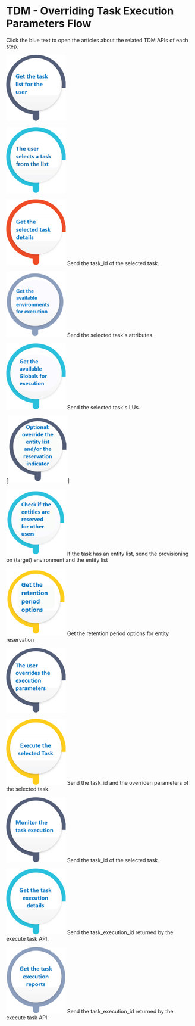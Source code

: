 # TDM - Overriding Task Execution Parameters Flow

Click the blue text to open the articles about the related TDM APIs of each step. 

[<img src="images/task_basic_flow_1.png" alt="drawing" width="200pxl" style="zoom: 80%;" />](02_get_task_list_API.md)

[<img src="images/task_basic_flow_2.png" alt="drawing" width="200pxl" style="zoom:80%;" />](02_get_task_list_API.md)

[<img src="images/task_basic_flow_3.png" alt="drawing" width="200pxl" style="zoom:80%;" />](03_get_task_details_APIs.md) Send the task_id of the selected task.

[<img src="images/task_flow_get_environments.png" alt="drawing" width="200pxl" style="zoom:80%;" />](08_get_evailable_envs_for_task_execution.md) Send the selected task's attributes.

[<img src="images/task_flow_get_globals.png" alt="drawing" width="200pxl" style="zoom:80%;" />](09_get_evailable_globals_for_task_execution.md) Send the selected task's LUs.

[<img src="images/task_set_entity_list_and_reservation_ind.png" alt="drawing" width="200pxl" style="zoom:80%;" />]

[<img src="images/task_validate_entity_list.png" alt="drawing" width="200pxl" style="zoom:80%;" />](14_task_entities_validation.md) If the task has an entity list, send the provisioning on (target) environment and the entity list 

[<img src="images/task_get_retention_period.png" alt="drawing" width="200pxl" style="zoom:80%;" />](11_get_retention_period_for_entity_reservation.md) Get the retention period options for entity reservation

[<img src="images/task_flow_override_exe_parameters.png" alt="drawing" width="200pxl" style="zoom:80%;" />](/articles/TDM/tdm_architecture/04_task_execution_overridden_parameters.md#overriding-additional-task-execution-parameters) 

[<img src="images/task_basic_flow_4.png" alt="drawing" width="200pxl" style="zoom:80%;" />](04_execute_task_API.md) Send the task_id and the overriden parameters of the selected task.

[<img src="images/task_basic_flow_5.png" alt="drawing" width="200pxl" style="zoom:80%;" />](05_task_execution_monitoring_API.md) Send the task_id of the selected task.

[<img src="images/task_basic_flow_6.png" alt="drawing" width="200pxl" style="zoom:80%;" />](06_get_task_execution_details_APIs.md) Send the task_execution_id returned by the execute task API.

[<img src="images/task_basic_flow_7.png" alt="drawing" width="200pxl" style="zoom:80%;" />](07_get_task_execution_reports_APIs.md) Send the task_execution_id returned by the execute task API.


